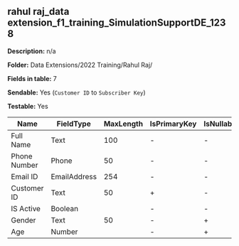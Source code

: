 ## rahul raj_data extension_f1_training_SimulationSupportDE_1238

**Description:** n/a

**Folder:** Data Extensions/2022 Training/Rahul Raj/

**Fields in table:** 7

**Sendable:** Yes (`Customer ID` to `Subscriber Key`)

**Testable:** Yes

| Name | FieldType | MaxLength | IsPrimaryKey | IsNullable | DefaultValue |
| --- | --- | --- | --- | --- | --- |
| Full Name | Text | 100 | - | - |  |
| Phone Number | Phone | 50 | - | - |  |
| Email ID | EmailAddress | 254 | - | - |  |
| Customer ID | Text | 50 | + | - |  |
| IS Active | Boolean |  | - | - | false |
| Gender | Text | 50 | - | + |  |
| Age | Number |  | - | + |  |
